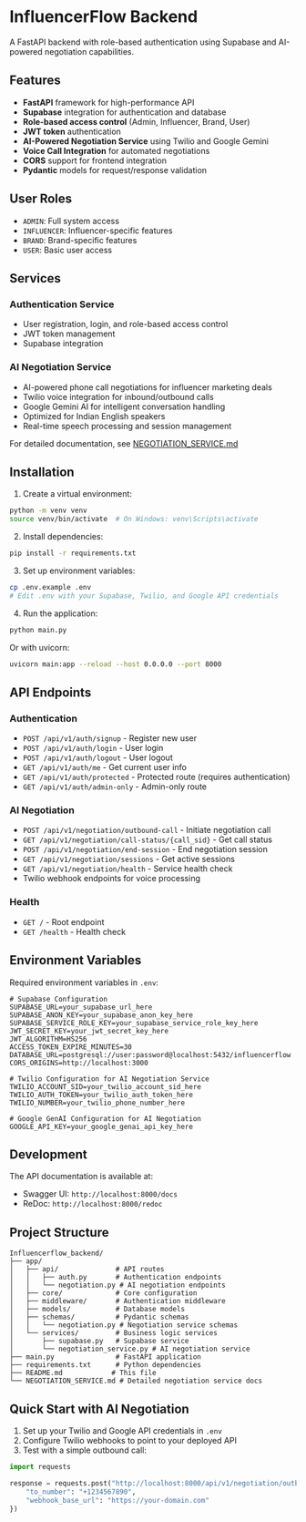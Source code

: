 # InfluencerFlow Backend

A FastAPI backend with role-based authentication using Supabase and AI-powered negotiation capabilities.

## Features

- **FastAPI** framework for high-performance API
- **Supabase** integration for authentication and database
- **Role-based access control** (Admin, Influencer, Brand, User)
- **JWT token** authentication
- **AI-Powered Negotiation Service** using Twilio and Google Gemini
- **Voice Call Integration** for automated negotiations
- **CORS** support for frontend integration
- **Pydantic** models for request/response validation

## User Roles

- `ADMIN`: Full system access
- `INFLUENCER`: Influencer-specific features
- `BRAND`: Brand-specific features  
- `USER`: Basic user access

## Services

### Authentication Service
- User registration, login, and role-based access control
- JWT token management
- Supabase integration

### AI Negotiation Service
- AI-powered phone call negotiations for influencer marketing deals
- Twilio voice integration for inbound/outbound calls
- Google Gemini AI for intelligent conversation handling
- Optimized for Indian English speakers
- Real-time speech processing and session management

For detailed documentation, see [NEGOTIATION_SERVICE.md](./NEGOTIATION_SERVICE.md)

## Installation

1. Create a virtual environment:
```bash
python -m venv venv
source venv/bin/activate  # On Windows: venv\Scripts\activate
```

2. Install dependencies:
```bash
pip install -r requirements.txt
```

3. Set up environment variables:
```bash
cp .env.example .env
# Edit .env with your Supabase, Twilio, and Google API credentials
```

4. Run the application:
```bash
python main.py
```

Or with uvicorn:
```bash
uvicorn main:app --reload --host 0.0.0.0 --port 8000
```

## API Endpoints

### Authentication
- `POST /api/v1/auth/signup` - Register new user
- `POST /api/v1/auth/login` - User login
- `POST /api/v1/auth/logout` - User logout
- `GET /api/v1/auth/me` - Get current user info
- `GET /api/v1/auth/protected` - Protected route (requires authentication)
- `GET /api/v1/auth/admin-only` - Admin-only route

### AI Negotiation
- `POST /api/v1/negotiation/outbound-call` - Initiate negotiation call
- `GET /api/v1/negotiation/call-status/{call_sid}` - Get call status
- `POST /api/v1/negotiation/end-session` - End negotiation session
- `GET /api/v1/negotiation/sessions` - Get active sessions
- `GET /api/v1/negotiation/health` - Service health check
- Twilio webhook endpoints for voice processing

### Health
- `GET /` - Root endpoint
- `GET /health` - Health check

## Environment Variables

Required environment variables in `.env`:

```
# Supabase Configuration
SUPABASE_URL=your_supabase_url_here
SUPABASE_ANON_KEY=your_supabase_anon_key_here
SUPABASE_SERVICE_ROLE_KEY=your_supabase_service_role_key_here
JWT_SECRET_KEY=your_jwt_secret_key_here
JWT_ALGORITHM=HS256
ACCESS_TOKEN_EXPIRE_MINUTES=30
DATABASE_URL=postgresql://user:password@localhost:5432/influencerflow
CORS_ORIGINS=http://localhost:3000

# Twilio Configuration for AI Negotiation Service
TWILIO_ACCOUNT_SID=your_twilio_account_sid_here
TWILIO_AUTH_TOKEN=your_twilio_auth_token_here
TWILIO_NUMBER=your_twilio_phone_number_here

# Google GenAI Configuration for AI Negotiation
GOOGLE_API_KEY=your_google_genai_api_key_here
```

## Development

The API documentation is available at:
- Swagger UI: `http://localhost:8000/docs`
- ReDoc: `http://localhost:8000/redoc`

## Project Structure

```
Influencerflow_backend/
├── app/
│   ├── api/              # API routes
│   │   ├── auth.py       # Authentication endpoints
│   │   └── negotiation.py # AI negotiation endpoints
│   ├── core/             # Core configuration
│   ├── middleware/       # Authentication middleware
│   ├── models/           # Database models
│   ├── schemas/          # Pydantic schemas
│   │   └── negotiation.py # Negotiation service schemas
│   └── services/         # Business logic services
│       ├── supabase.py   # Supabase service
│       └── negotiation_service.py # AI negotiation service
├── main.py               # FastAPI application
├── requirements.txt      # Python dependencies
├── README.md            # This file
└── NEGOTIATION_SERVICE.md # Detailed negotiation service docs
```

## Quick Start with AI Negotiation

1. Set up your Twilio and Google API credentials in `.env`
2. Configure Twilio webhooks to point to your deployed API
3. Test with a simple outbound call:

```python
import requests

response = requests.post("http://localhost:8000/api/v1/negotiation/outbound-call", json={
    "to_number": "+1234567890",
    "webhook_base_url": "https://your-domain.com"
})
``` 